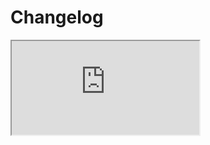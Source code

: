 # Changelog <a href="https://www.eblasoft.com.tr/espocrm-extension-page/number-pro" target="_blank" id="ext-version" data-id="64c26b6e0a7a7f3f7"></a>

<iframe src="https://crm.eblasoft.com.tr/?entryPoint=changeLog&exId=64c26b6e0a7a7f3f7" allowfullscreen></iframe>